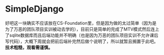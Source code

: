 # SimpleDjango
  好吧这一块确实不应该放在CS-Foundation里，但是因为做的太过简单（因为是为了万恶的团队项目实训被动去学的），目前只是简单的完成了MTV模式然后连上了sqlite数据库而且后端功能并不明确（也是因为万恶的团队项目实训不允许课后写代码），大概下周就会把前后端补完然后做个说明了，所以就暂且搁置于此吧。**技术粗糙，观看需谨慎。**
